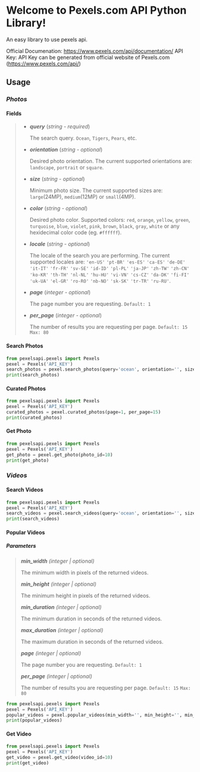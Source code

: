 # Welcome to Pexels.com API Python Library!

An easy library to use pexels api.

Official Documenation: https://www.pexels.com/api/documentation/
API Key: API Key can be generated from official website of Pexels.com (https://www.pexels.com/api/)

## Usage

### ***Photos***

#### Fields
> - ***query***
>   (*string - required*)  
>
>   The search query. `Ocean`, `Tigers`, `Pears`, etc.
> 
> - ***orientation***
>   (*string - optional*)  
>
>   Desired photo orientation. The current supported orientations are: `landscape`, `portrait` or `square`.
> 
> - ***size***
>   (*string - optional*) 
>
>   Minimum photo size. The current supported sizes are: `large`(24MP), `medium`(12MP) or `small`(4MP).
> 
> - ***color***
>     (*string - optional*)
>
>     Desired photo color. Supported colors:  `red`,  `orange`,  `yellow`,  `green`,  `turquoise`,  `blue`,  `violet`,  `pink`, 
> `brown`,  `black`,  `gray`,  `white`  or any hexidecimal color code
> (eg.  `#ffffff`).
> 
> - ***locale***
>     (*string - optional*)
>
>     The locale of the search you are performing. The current supported locales are:  `'en-US'`  `'pt-BR'`  `'es-ES'`  `'ca-ES'`  `'de-DE'` 
> `'it-IT'`  `'fr-FR'`  `'sv-SE'`  `'id-ID'`  `'pl-PL'`  `'ja-JP'` 
> `'zh-TW'`  `'zh-CN'`  `'ko-KR'`  `'th-TH'`  `'nl-NL'`  `'hu-HU'` 
> `'vi-VN'`  `'cs-CZ'`  `'da-DK'`  `'fi-FI'`  `'uk-UA'`  `'el-GR'` 
> `'ro-RO'`  `'nb-NO'`  `'sk-SK'`  `'tr-TR'`  `'ru-RU'`.
> 
> - ***page***
>     (*integer - optional*) 	
>  
>     The page number you are requesting.  `Default: 1`
> 	
> - ***per_page***
>     (*integer - optional*)
>
>     The number of results you are requesting per page.  `Default: 15`  `Max: 80`

#### Search Photos

```python
from pexelsapi.pexels import Pexels
pexel = Pexels('API_KEY')
search_photos = pexel.search_photos(query='ocean', orientation='', size='', color='', locale='', page=1, per_page=15)
print(search_photos)
```
#### Curated Photos
```python
from pexelsapi.pexels import Pexels
pexel = Pexels('API_KEY')
curated_photos = pexel.curated_photos(page=1, per_page=15)
print(curated_photos)
```
#### Get Photo
```python
from pexelsapi.pexels import Pexels
pexel = Pexels('API_KEY')
get_photo = pexel.get_photo(photo_id=10)
print(get_photo)
```
### ***Videos***

#### Search Videos
```python
from pexelsapi.pexels import Pexels
pexel = Pexels('API_KEY')
search_videos = pexel.search_videos(query='ocean', orientation='', size='', color='', locale='', page=1, per_page=15)
print(search_videos)
```
#### Popular Videos
##### Parameters

> ***min_width*** *(integer | optional)*
>
>   The minimum width in pixels of the returned videos.
> 
>  ***min_height*** *(integer | optional)*
> 
>   The minimum height in pixels of the returned videos.
> 
>  ***min_duration*** *(integer | optional)*
>
>   The minimum duration in seconds of the returned videos.
> 
>  ***max_duration*** *(integer | optional)*
>  
>   The maximum duration in seconds of the returned videos.
>  
>  ***page*** *(integer | optional)*
>
>   The page number you are requesting.  `Default: 1`
> 
> ***per_page*** *(integer | optional)*
>
>   The number of results you are requesting per page.  `Default: 15`  `Max: 80`

```python
from pexelsapi.pexels import Pexels
pexel = Pexels('API_KEY')
popular_videos = pexel.popular_videos(min_width='', min_height='', min_duration='', max_duration='', page=1, per_page=15)
print(popular_videos)
```
#### Get Video
```python
from pexelsapi.pexels import Pexels
pexel = Pexels('API_KEY')
get_video = pexel.get_video(video_id=10)
print(get_video)
```
